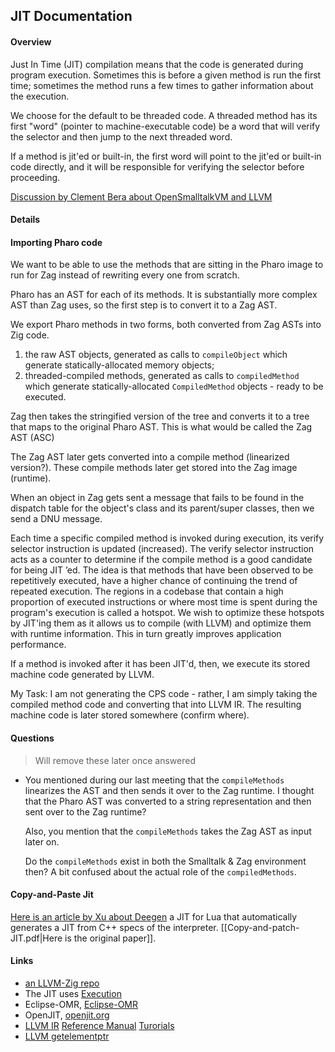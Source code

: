 ## JIT Documentation 

#### Overview 
Just In Time (JIT) compilation means that the code is generated during program execution. Sometimes this is before a given method is run the first time; sometimes the method runs a few times to gather information about the execution.

We choose for the default to be threaded code. A threaded method has its first "word" (pointer to machine-executable code) be a word that will verify the selector and then jump to the next threaded word.

If a method is jit'ed or built-in, the first word will point to the jit'ed or built-in code directly, and it will be responsible for verifying the selector before proceeding.

[Discussion by Clement Bera about OpenSmalltalkVM and LLVM](https://clementbera.wordpress.com/2014/05/28/the-sista-chronicles-viii-integrating-llvm-in-cog/)
#### Details


#### Importing Pharo code
We want to be able to use the methods that are sitting in the Pharo image to run for Zag instead of rewriting every one from scratch. 

Pharo has an AST for each of its methods. It is substantially more complex AST than Zag uses, so the first step is to convert it to a Zag AST.

We export Pharo methods in two forms, both converted from Zag ASTs into Zig code.
1. the raw AST objects, generated as calls to `compileObject` which generate statically-allocated memory objects;
2. threaded-compiled methods, generated as calls to `compiledMethod` which generate statically-allocated `CompiledMethod` objects - ready to be executed.

Zag then takes the stringified version of the tree and converts it to a tree that maps to the original Pharo AST. This is what would be called the Zag AST (ASC)  

The Zag AST later gets converted into a compile method (linearized version?). These compile methods later get stored into the Zag image (runtime). 

When an object in Zag gets sent a message that fails to be found in the dispatch table for the object's class and its parent/super classes, then we send a DNU message.   

Each time a specific compiled method is invoked during execution, its verify selector instruction is updated (increased). The verify selector instruction acts as a counter to determine if the compile method is a good candidate for being JIT ’ed. The idea is that methods that have been observed to be repetitively executed, have a higher chance of continuing the trend of repeated execution. The regions in a codebase that contain a high proportion of executed instructions or where most time is spent during the program's execution is called a hotspot. We wish to optimize these hotspots by JIT'ing them as it allows us to compile (with LLVM) and optimize them with runtime information. This in turn greatly improves application performance.    

If a method is invoked after it has been JIT'd, then, we execute its stored machine code generated by LLVM.   

My Task: I am not generating the CPS code - rather, I am simply taking the compiled method code and converting that into LLVM IR. The resulting machine code is later stored somewhere (confirm where). 

#### Questions  

> Will remove these later once answered

- You mentioned during our last meeting that the `compileMethods` linearizes the AST and then sends it over to the Zag runtime. I thought that the Pharo AST was converted to a string representation and then sent over to the Zag runtime? 

    Also, you mention that the `compileMethods` takes the Zag AST as input later on.  
    
    Do the `compileMethods` exist in both the Smalltalk & Zag environment then? A bit confused about the actual role of the `compiledMethods`.  

#### Copy-and-Paste Jit
[Here is an article by Xu about Deegen](https://sillycross.github.io/2023/05/12/2023-05-12/index.html)  a JIT for Lua that automatically generates a JIT from C++ specs of the interpreter. [[Copy-and-patch-JIT.pdf|Here is the original paper]].
#### Links 

- [an LLVM-Zig repo](https://github.com/kassane/llvm-zig/tree/main)
- The JIT uses [Execution](Execution.md#Method%20dispatch)
- Eclipse-OMR, [Eclipse-OMR](https://eclipse-omr.org)
- OpenJIT, [openjit.org](https://www.openjit.org/)
- [LLVM IR](https://llvm.org/docs/Reference.html#llvm-ir) [Reference Manual](https://llvm.org/docs/LangRef.html#syntax) [Turorials](https://llvm.org/docs/GettingStartedTutorials.html)
- [LLVM getelementptr](https://llvm.org/docs/GetElementPtr.html)
